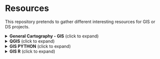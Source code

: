 # Resources
This repository pretends to gather different interesting resources for GIS or DS projects.

<details>
  <summary><b>General Cartography - GIS</b> (click to expand)</summary>

* [How to make a beautiful map](https://medium.com/@borism/how-to-make-a-beautiful-map-6d6776a20a48)
* [Shaded Relief Tutorials](http://www.shadedrelief.com/tutorials.html)
* [Relief Shading Techniques](http://www.reliefshading.com/)
* [open.gis.lab](https://opengislab.com/)|Interesting "Gis-lab" with different tutorials|


</details>

<details>
  <summary><b>QGIS</b> (click to expand)</summary>
  
* [Mejorando tu productividad cartográfica en QGIS](https://youtu.be/8hNLuSVNQvY) - Youtube Video
* [Globe Projections and Insets in QGIS](http://www.statsmapsnpix.com/2019/09/globe-projections-and-insets-in-qgis.html?m=1)
* [How to create an animation map using open source software](https://www.geodose.com/2019/11/how-to-create-animation-map.html?m=1)
* [3D DEM Visualization in QGIS](https://opengislab.com/blog/2018/3/20/3d-dem-visualization-in-qgis-30?format=amp)

</details>

<details>
  <summary><b>GIS PYTHON</b> (click to expand)</summary>
  
* [Introducing GEEMap in Python](https://www.youtube.com/watch?v=h0pz3S6Tvx0&list=PLAxJ4-o7ZoPccOFv1dCwvGI6TYnirRTg3&index=1) - Youtube Video


</details>

<details>
  <summary><b>GIS R</b> (click to expand)</summary>
  
* [Mejorando tu productividad cartográfica en QGIS](https://youtu.be/8hNLuSVNQvY) - Youtube Video
* [Mejorando tu productividad cartográfica en QGIS](https://youtu.be/8hNLuSVNQvY) - Youtube Video
* [Mejorando tu productividad cartográfica en QGIS](https://youtu.be/8hNLuSVNQvY) - Youtube Video
* [Mejorando tu productividad cartográfica en QGIS](https://youtu.be/8hNLuSVNQvY) - Youtube Video

</details>
